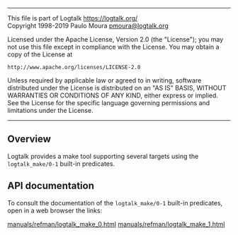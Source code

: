 
________________________________________________________________________

This file is part of Logtalk <https://logtalk.org/>  
Copyright 1998-2019 Paulo Moura <pmoura@logtalk.org>

Licensed under the Apache License, Version 2.0 (the "License");
you may not use this file except in compliance with the License.
You may obtain a copy of the License at

    http://www.apache.org/licenses/LICENSE-2.0

Unless required by applicable law or agreed to in writing, software
distributed under the License is distributed on an "AS IS" BASIS,
WITHOUT WARRANTIES OR CONDITIONS OF ANY KIND, either express or implied.
See the License for the specific language governing permissions and
limitations under the License.
________________________________________________________________________


Overview
--------

Logtalk provides a make tool supporting several targets using the
`logtalk_make/0-1` built-in predicates.


API documentation
-----------------

To consult the documentation of the `logtalk_make/0-1` built-in
predicates, open in a web browser the links:

[manuals/refman/logtalk_make_0.html](https://logtalk.org/manuals/refman/logtalk_make_0.html)
[manuals/refman/logtalk_make_1.html](https://logtalk.org/manuals/refman/logtalk_make_1.html)
